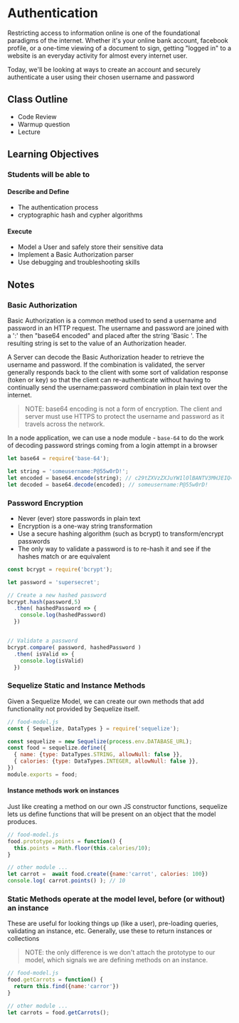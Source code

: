 # Authentication

Restricting access to information online is one of the foundational paradigms of the internet. Whether it's your online bank account, facebook profile, or a one-time viewing of a document to sign, getting "logged in" to a website is an everyday activity for almost every internet user.

Today, we'll be looking at ways to create an account and securely authenticate a user using their chosen username and password

## Class Outline

<!-- To Be Completed By Instructor -->
- Code Review
- Warmup question
- Lecture

## Learning Objectives

### Students will be able to

#### Describe and Define

- The authentication process
- cryptographic hash and cypher algorithms

#### Execute

- Model a User and safely store their sensitive data
- Implement a Basic Authorization parser
- Use debugging and troubleshooting skills

## Notes

### Basic Authorization

Basic Authorization is a common method used to send a username and password in an HTTP request. The username and password are joined with a ':' then "base64 encoded" and placed after the string 'Basic '. The resulting string is set to the value of an Authorization header.

A Server can decode the Basic Authorization header to retrieve the username and password. If the combination is validated, the server generally responds back to the client with some sort of validation response (token or key) so that the client can re-authenticate without having to continually send the username:password combination in plain text over the internet.

> NOTE: base64 encoding is not a form of encryption. The client and server must use HTTPS to protect the username and password as it travels across the network.

In a node application, we can use a node module - `base-64` to do the work of decoding password strings coming from a login attempt in a browser

```javascript
let base64 = require('base-64');

let string = 'someusername:P@55w0rD!';
let encoded = base64.encode(string); // c29tZXVzZXJuYW1lOlBANTV3MHJEIQ==
let decoded = base64.decode(encoded); // someusername:P@55w0rD!
```

### Password Encryption

- Never (ever) store passwords in plain text
- Encryption is a one-way string transformation
- Use a secure hashing algorithm (such as bcrypt) to transform/encrypt passwords
- The only way to validate a password is to re-hash it and see if the hashes match or are equivalent

```javascript
const bcrypt = require('bcrypt');

let password = 'supersecret';

// Create a new hashed password
bcrypt.hash(password,5)
  .then( hashedPassword => {
    console.log(hashedPassword)
  })


// Validate a password
bcrypt.compare( password, hashedPassword )
  .then( isValid => {
    console.log(isValid)
  })
```

### Sequelize Static and Instance Methods

Given a Sequelize Model, we can create our own methods that add functionality not provided by Sequelize itself.

```javascript
// food-model.js
const { Sequelize, DataTypes } = require('sequelize');

const sequelize = new Sequelize(process.env.DATABASE_URL);
const food = sequelize.define({
  { name: {type: DataTypes.STRING, allowNull: false }},
  { calories: {type: DataTypes.INTEGER, allowNull: false }},
})
module.exports = food;
```

#### Instance methods work on instances

Just like creating a method on our own JS constructor functions, sequelize lets us define functions that will be present on an object that the model produces.

```javascript
// food-model.js
food.prototype.points = function() {
  this.points = Math.floor(this.calories/10);
}

// other module ...
let carrot =  await food.create({name:'carrot', calories: 100})
console.log( carrot.points() ); // 10
```

### Static Methods operate at the model level, before (or without) an instance

These are useful for looking things up (like a user), pre-loading queries, validating an instance, etc. Generally, use these to return instances or collections

> NOTE: the only difference is we don't attach the prototype to our model, which signals we are defining methods on an instance.

```javascript
// food-model.js
food.getCarrots = function() {
  return this.find({name:'carror'})
}

// other module ...
let carrots = food.getCarrots();
```
